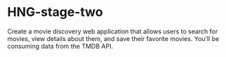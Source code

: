 # HNG-stage-two
Create a movie discovery web application that allows users to search for movies, view details about them, and save their favorite movies. You’ll be consuming data from the TMDB API.
